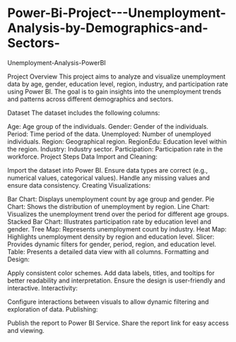 # Power-Bi-Project---Unemployment-Analysis-by-Demographics-and-Sectors-
Unemployment-Analysis-PowerBI

Project Overview
This project aims to analyze and visualize unemployment data by age, gender, education level, region, industry, and participation rate using Power BI. The goal is to gain insights into the unemployment trends and patterns across different demographics and sectors.

Dataset
The dataset includes the following columns:

Age: Age group of the individuals.
Gender: Gender of the individuals.
Period: Time period of the data.
Unemployed: Number of unemployed individuals.
Region: Geographical region.
RegionEdu: Education level within the region.
Industry: Industry sector.
Participation: Participation rate in the workforce.
Project Steps
Data Import and Cleaning:

Import the dataset into Power BI.
Ensure data types are correct (e.g., numerical values, categorical values).
Handle any missing values and ensure data consistency.
Creating Visualizations:

Bar Chart: Displays unemployment count by age group and gender.
Pie Chart: Shows the distribution of unemployment by region.
Line Chart: Visualizes the unemployment trend over the period for different age groups.
Stacked Bar Chart: Illustrates participation rate by education level and gender.
Tree Map: Represents unemployment count by industry.
Heat Map: Highlights unemployment density by region and education level.
Slicer: Provides dynamic filters for gender, period, region, and education level.
Table: Presents a detailed data view with all columns.
Formatting and Design:

Apply consistent color schemes.
Add data labels, titles, and tooltips for better readability and interpretation.
Ensure the design is user-friendly and interactive.
Interactivity:

Configure interactions between visuals to allow dynamic filtering and exploration of data.
Publishing:

Publish the report to Power BI Service.
Share the report link for easy access and viewing.
